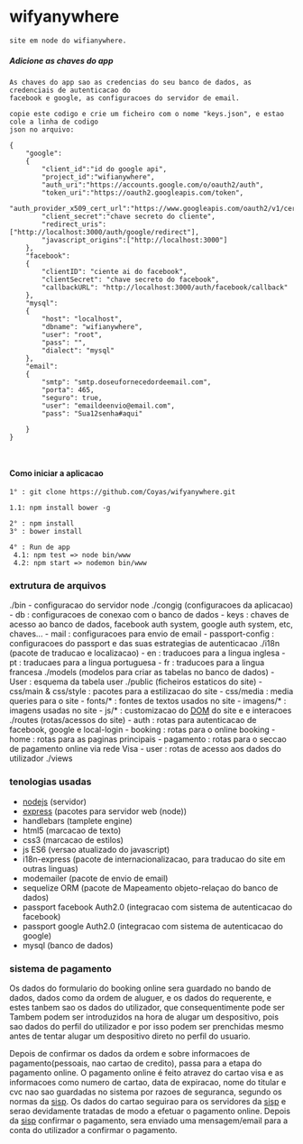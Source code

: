 # wifyanywhere
```
site em node do wifianywhere.

```

##### Adicione as chaves do app

```
As chaves do app sao as credencias do seu banco de dados, as credenciais de autenticacao do 
facebook e google, as configuracoes do servidor de email.

copie este codigo e crie um ficheiro com o nome "keys.json", e estao cole a linha de codigo
json no arquivo:

{
    "google":
    {
        "client_id":"id do google api",
        "project_id":"wifianywhere",
        "auth_uri":"https://accounts.google.com/o/oauth2/auth",
        "token_uri":"https://oauth2.googleapis.com/token",
        "auth_provider_x509_cert_url":"https://www.googleapis.com/oauth2/v1/certs",
        "client_secret":"chave secreto do cliente",
        "redirect_uris":["http://localhost:3000/auth/google/redirect"],
        "javascript_origins":["http://localhost:3000"]
    },
    "facebook":
    {
        "clientID": "ciente ai do facebook",
        "clientSecret": "chave secreto do facebook",
        "callbackURL": "http://localhost:3000/auth/facebook/callback"
    },
    "mysql":
    {
        "host": "localhost",
        "dbname": "wifianywhere",
        "user": "root",
        "pass": "",
        "dialect": "mysql"
    },
    "email":
    {
        "smtp": "smtp.doseufornecedordeemail.com",
        "porta": 465,
        "seguro": true,
        "user": "emaildeenvio@email.com",
        "pass": "Sua12senha#aqui"

    }
}



```

#### Como iniciar a aplicacao
```$xslt
1° : git clone https://github.com/Coyas/wifyanywhere.git

1.1: npm install bower -g

2° : npm install
3° : bower install

4° : Run de app
 4.1: npm test => node bin/www
 4.2: npm start => nodemon bin/www
```



### extrutura de arquivos

./bin - configuracao do servidor node
./congig (configuracoes da aplicacao)
    - db : configuracoes de conexao com o banco de dados
    - keys : chaves de acesso ao banco de dados, facebook auth system, google auth system, etc, chaves...
    - mail : configuracoes para envio de email
    - passport-config : configuracoes do passport e das suas estrategias de autenticacao
./i18n (pacote de traducao e localizacao)
    - en : traducoes para a lingua inglesa
    - pt : traducaes para a lingua portuguesa
    - fr : traducoes para a lingua francesa
./models (modelos para criar as tabelas no banco de dados)
    - User : esquema da tabela user
./public (ficheiros estaticos do site)
    - css/main & css/style : pacotes para a estilizacao do site
    - css/media : media queries para o site
    - fonts/* : fontes de textos usados no site
    - imagens/* : imagens usadas no site
    - js/* : customizacao do [DOM](https://pt.wikipedia.org/wiki/Modelo_de_Objeto_de_Documentos)
     do site e e interacoes
./routes (rotas/acessos do site)
    - auth : rotas para autenticacao de facebook, google e local-login
    - booking : rotas para o online booking
    - home : rotas para as paginas principais
    - pagamento : rotas para o seccao de pagamento online via rede Visa
    - user : rotas de acesso aos dados do utilizador
./views




### tenologias usadas


- [nodejs](https://nodejs.org/) (servidor)
- [express](https://expressjs.com/) (pacotes para servidor web (node))
- handlebars (tamplete engine)
- html5 (marcacao de texto)
- css3 (marcacao de estilos)
- js ES6 (versao atualizado do javascript)
- i18n-express (pacote de internacionalizacao, para traducao do site em outras linguas)
- modemailer (pacote de envio de email)
- sequelize ORM (pacote de Mapeamento objeto-relaçao do banco de dados)
- passport facebook Auth2.0 (integracao com sistema de autenticacao do facebook)
- passport google Auth2.0 (integracao com sistema de autenticacao do google)
- mysql  (banco de dados)



### sistema de pagamento

Os dados do formulario do booking online sera guardado no bando de dados, dados como
da ordem de aluguer, e os dados do requerente, e estes tanbem sao os dados do utilizador, 
que consequentimente pode ser 
Tambem podem ser introduzidos na hora de alugar um despositivo, pois sao dados do perfil do 
utilizador e por isso podem ser prenchidas mesmo antes de tentar alugar um despositivo direto
 no perfil do usuario.

Depois de confirmar os dados da ordem e sobre informacoes de pagamento(pessoais, nao cartao de
 credito), 
passa para a etapa do pagamento online.
O pagamento online é feito atravez do cartao visa e as informacoes como numero de cartao, data
 de expiracao,
nome do titular e cvc nao sao guardadas no sistema por razoes de seguranca, segundo os normas 
da [sisp](https://www.sisp.cv/).
Os dados do cartao seguirao para os servidores da [sisp](https://www.sisp.cv/) e serao devidamente 
tratadas 
de modo a efetuar o pagamento online.
Depois da [sisp](https://www.sisp.cv/) confirmar o pagamento, sera enviado uma mensagem/email para
 a conta do utilizador a confirmar o pagamento.

